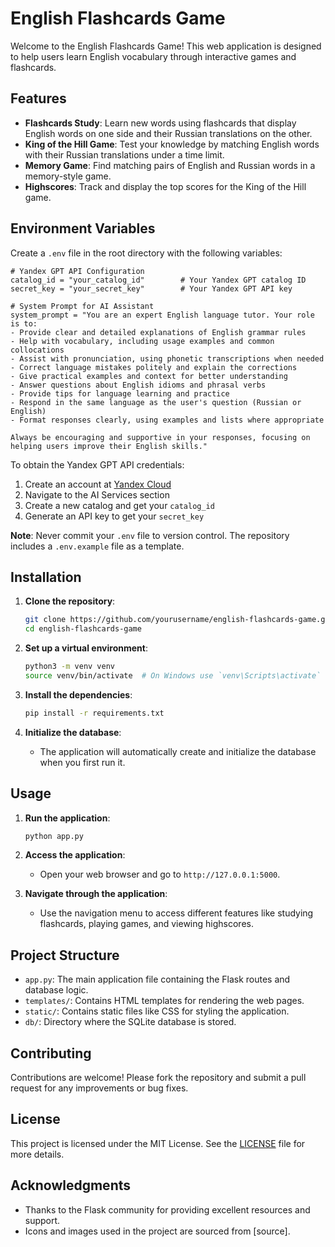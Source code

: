 # English Flashcards Game

Welcome to the English Flashcards Game! This web application is designed to help users learn English vocabulary through interactive games and flashcards.

## Features

- **Flashcards Study**: Learn new words using flashcards that display English words on one side and their Russian translations on the other.
- **King of the Hill Game**: Test your knowledge by matching English words with their Russian translations under a time limit.
- **Memory Game**: Find matching pairs of English and Russian words in a memory-style game.
- **Highscores**: Track and display the top scores for the King of the Hill game.

## Environment Variables

Create a `.env` file in the root directory with the following variables:

```env
# Yandex GPT API Configuration
catalog_id = "your_catalog_id"        # Your Yandex GPT catalog ID
secret_key = "your_secret_key"        # Your Yandex GPT API key

# System Prompt for AI Assistant
system_prompt = "You are an expert English language tutor. Your role is to:
- Provide clear and detailed explanations of English grammar rules
- Help with vocabulary, including usage examples and common collocations
- Assist with pronunciation, using phonetic transcriptions when needed
- Correct language mistakes politely and explain the corrections
- Give practical examples and context for better understanding
- Answer questions about English idioms and phrasal verbs
- Provide tips for language learning and practice
- Respond in the same language as the user's question (Russian or English)
- Format responses clearly, using examples and lists where appropriate

Always be encouraging and supportive in your responses, focusing on helping users improve their English skills."
```

To obtain the Yandex GPT API credentials:
1. Create an account at [Yandex Cloud](https://cloud.yandex.com/)
2. Navigate to the AI Services section
3. Create a new catalog and get your `catalog_id`
4. Generate an API key to get your `secret_key`

**Note**: Never commit your `.env` file to version control. The repository includes a `.env.example` file as a template.

## Installation

1. **Clone the repository**:
   ```bash
   git clone https://github.com/yourusername/english-flashcards-game.git
   cd english-flashcards-game
   ```

2. **Set up a virtual environment**:
   ```bash
   python3 -m venv venv
   source venv/bin/activate  # On Windows use `venv\Scripts\activate`
   ```

3. **Install the dependencies**:
   ```bash
   pip install -r requirements.txt
   ```

4. **Initialize the database**:
   - The application will automatically create and initialize the database when you first run it.

## Usage

1. **Run the application**:
   ```bash
   python app.py
   ```

2. **Access the application**:
   - Open your web browser and go to `http://127.0.0.1:5000`.

3. **Navigate through the application**:
   - Use the navigation menu to access different features like studying flashcards, playing games, and viewing highscores.

## Project Structure

- `app.py`: The main application file containing the Flask routes and database logic.
- `templates/`: Contains HTML templates for rendering the web pages.
- `static/`: Contains static files like CSS for styling the application.
- `db/`: Directory where the SQLite database is stored.

## Contributing

Contributions are welcome! Please fork the repository and submit a pull request for any improvements or bug fixes.

## License

This project is licensed under the MIT License. See the [LICENSE](LICENSE) file for more details.

## Acknowledgments

- Thanks to the Flask community for providing excellent resources and support.
- Icons and images used in the project are sourced from [source].
